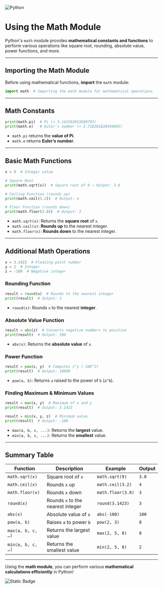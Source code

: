 
![Python](https://img.shields.io/badge/Python-FFD43B?style=for-the-badge&logo=python&logoColor=blue)

# Using the Math Module  

Python's `math` module provides **mathematical constants and functions** to perform various operations like square root, rounding, absolute value, power functions, and more.  

---

## **Importing the Math Module**  
Before using mathematical functions, **import** the `math` module:  

```python
import math  # Importing the math module for mathematical operations
```

---

## **Math Constants**  

```python
print(math.pi)  # Pi (≈ 3.141592653589793)
print(math.e)   # Euler's number (≈ 2.718281828459045)
```
- `math.pi` returns the **value of Pi**.  
- `math.e` returns **Euler’s number**.  

---

## **Basic Math Functions**  

```python
x = 9  # Integer value

# Square Root
print(math.sqrt(x))  # Square root of 9 → Output: 3.0

# Ceiling Function (rounds up)
print(math.ceil(3.2))  # Output: 4

# Floor Function (rounds down)
print(math.floor(3.8))  # Output: 3
```
- `math.sqrt(x)`: Returns the **square root** of `x`.  
- `math.ceil(x)`: **Rounds up** to the nearest integer.  
- `math.floor(x)`: **Rounds down** to the nearest integer.  

---

## **Additional Math Operations**  

```python
x = 3.1423  # Floating-point number
y = 2  # Integer
z = -100  # Negative integer
```

### **Rounding Function**  
```python
result = round(x)  # Rounds to the nearest integer
print(result)  # Output: 3
```
- `round(x)`: Rounds `x` to the nearest **integer**.  

### **Absolute Value Function**  
```python
result = abs(z)  # Converts negative numbers to positive
print(result)  # Output: 100
```
- `abs(x)`: Returns the **absolute value** of `x`.  

### **Power Function**  
```python
result = pow(z, y)  # Computes z^y (-100^2)
print(result)  # Output: 10000
```
- `pow(a, b)`: Returns `a` raised to the power of `b` (`a^b`).  

### **Finding Maximum & Minimum Values**  
```python
result = max(x, y)  # Maximum of x and y
print(result)  # Output: 3.1423

result = min(x, y, z)  # Minimum value
print(result)  # Output: -100
```
- `max(a, b, c, ...)`: Returns the **largest** value.  
- `min(a, b, c, ...)`: Returns the **smallest** value.  

---

## **Summary Table**  

| Function  | Description | Example | Output |
|-----------|-------------|---------|--------|
| `math.sqrt(x)` | Square root of `x` | `math.sqrt(9)` | `3.0` |
| `math.ceil(x)` | Rounds `x` up | `math.ceil(3.2)` | `4` |
| `math.floor(x)` | Rounds `x` down | `math.floor(3.8)` | `3` |
| `round(x)` | Rounds `x` to the nearest integer | `round(3.1423)` | `3` |
| `abs(x)` | Absolute value of `x` | `abs(-100)` | `100` |
| `pow(a, b)` | Raises `a` to power `b` | `pow(2, 3)` | `8` |
| `max(a, b, c, …)` | Returns the largest value | `max(2, 5, 8)` | `8` |
| `min(a, b, c, …)` | Returns the smallest value | `min(2, 5, 8)` | `2` |

---

Using the **math module**, you can perform various **mathematical calculations efficiently** in Python!

![Static Badge](https://img.shields.io/badge/Aditya%20Kumar-black?style=for-the-badge&logo=atlasos&logoColor=%23ffffff)